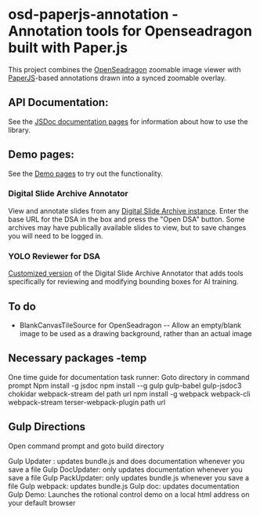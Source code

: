 # osd-paperjs-annotation - Annotation tools for Openseadragon built with Paper.js

This project combines the [OpenSeadragon](https://openseadragon.github.io/) zoomable image viewer with [PaperJS](http://paperjs.org/)-based annotations drawn into a synced zoomable overlay.

## API Documentation:

See the [JSDoc documentation pages](https://pearcetm.github.io/osd-paperjs-annotation/docs/OSDPaperjsAnnotation.html) for information about how to use the library.

## Demo pages:

See the [Demo pages](https://pearcetm.github.io/osd-paperjs-annotation/demo/) to try out the functionality.

### Digital Slide Archive Annotator
View and annotate slides from any [Digital Slide Archive instance](https://pearcetm.github.io/osd-paperjs-annotation/demo/dsa/app.html). Enter the base URL for the DSA in the box and press the "Open DSA" button. Some archives may have publically available slides to view, but to save changes you will need to be logged in.

### YOLO Reviewer for DSA
[Customized version](https://pearcetm.github.io/osd-paperjs-annotation/demo/yoloreviewer/app.html) of the Digital Slide Archive Annotator that adds tools specifically for reviewing and modifying bounding boxes for AI training. 

## To do

- BlankCanvasTileSource for OpenSeadragon
-- Allow an empty/blank image to be used as a drawing background, rather than an actual image

## Necessary packages -temp
One time guide for documentation task runner:
Goto directory in command prompt
Npm install -g jsdoc
npm install --g gulp gulp-babel gulp-jsdoc3 chokidar webpack-stream del path url
npm install -g webpack webpack-cli webpack-stream terser-webpack-plugin path url

## Gulp Directions
Open command prompt and goto build directory

Gulp Updater : updates bundle.js and does documentation whenever you save a file
Gulp DocUpdater: only updates documentation whenever you save a file 
Gulp PackUpdater: only updates bundle.js whenever you save a file
Gulp webpack: updates bundle.js
Gulp doc: updates documentation
Gulp Demo: Launches the rotional control demo on a local html address on your default browser


